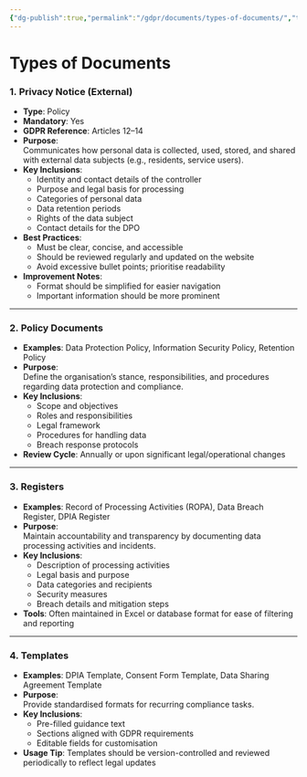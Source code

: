 ```yaml
---
{"dg-publish":true,"permalink":"/gdpr/documents/types-of-documents/","title":["Types of Documents"]}
---
```


# Types of Documents


### 1. **Privacy Notice (External)**

- **Type**: Policy
- **Mandatory**: Yes
- **GDPR Reference**: Articles 12–14
- **Purpose**:  
    Communicates how personal data is collected, used, stored, and shared with external data subjects (e.g., residents, service users).
- **Key Inclusions**:
    - Identity and contact details of the controller
    - Purpose and legal basis for processing
    - Categories of personal data
    - Data retention periods
    - Rights of the data subject
    - Contact details for the DPO
- **Best Practices**:
    - Must be clear, concise, and accessible
    - Should be reviewed regularly and updated on the website
    - Avoid excessive bullet points; prioritise readability
- **Improvement Notes**:
    - Format should be simplified for easier navigation
    - Important information should be more prominent

---

### 2. **Policy Documents**

- **Examples**: Data Protection Policy, Information Security Policy, Retention Policy
- **Purpose**:  
    Define the organisation’s stance, responsibilities, and procedures regarding data protection and compliance.
- **Key Inclusions**:
    - Scope and objectives
    - Roles and responsibilities
    - Legal framework
    - Procedures for handling data
    - Breach response protocols
- **Review Cycle**: Annually or upon significant legal/operational changes

---

### 3. **Registers**

- **Examples**: Record of Processing Activities (ROPA), Data Breach Register, DPIA Register
- **Purpose**:  
    Maintain accountability and transparency by documenting data processing activities and incidents.
- **Key Inclusions**:
    - Description of processing activities
    - Legal basis and purpose
    - Data categories and recipients
    - Security measures
    - Breach details and mitigation steps
- **Tools**: Often maintained in Excel or database format for ease of filtering and reporting

---

### 4. **Templates**

- **Examples**: DPIA Template, Consent Form Template, Data Sharing Agreement Template
- **Purpose**:  
    Provide standardised formats for recurring compliance tasks.
- **Key Inclusions**:
    - Pre-filled guidance text
    - Sections aligned with GDPR requirements
    - Editable fields for customisation
- **Usage Tip**: Templates should be version-controlled and reviewed periodically to reflect legal updates

